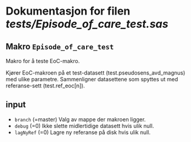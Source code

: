 
# Dokumentasjon for filen *tests/Episode_of_care_test.sas*


## Makro `Episode_of_care_test`

Makro for å teste EoC-makro.

Kjører EoC-makroen på et test-datasett (test.pseudosens_avd_magnus) med ulike parametre.
Sammenligner datasettene som spyttes ut med referanse-sett (test.ref_eoc[n]).

## input

- `branch` (=master) Valg av mappe der makroen ligger.
- `debug` (=0) Ikke slette midlertidige datasett hvis ulik null.
- `lagNyRef` (=0) Lagre ny referanse på disk hvis ulik null.

